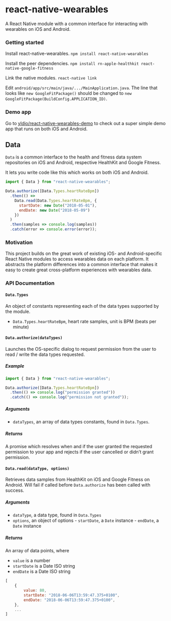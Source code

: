 # react-native-wearables

A React Native module with a common interface for interacting with wearables on iOS and Android.

### Getting started

Install react-native-wearables.
`npm install react-native-wearables`

Install the peer dependencies.
`npm install rn-apple-healthkit react-native-google-fitness`

Link the native modules.
`react-native link`

Edit `android/app/src/main/java/.../MainApplication.java`. The line that looks like `new GoogleFitPackage()` should be changed to `new GoogleFitPackage(BuildConfig.APPLICATION_ID)`.

### Demo app

Go to [yldio/react-native-wearables-demo](https://github.com/yldio/react-native-wearables-demo) to check out a super simple demo app that runs on both iOS and Android.

## Data

`Data` is a common interface to the health and fitness data system repositories on iOS and Android, respective HealthKit and Google Fitness.

It lets you write code like this which works on both iOS and Android.

```js
import { Data } from "react-native-wearables";

Data.authorize([Data.Types.heartRateBpm])
  .then(() =>
    Data.read(Data.Types.heartRateBpm, {
      startDate: new Date("2018-05-01"),
      endDate: new Date("2018-05-09")
    })
  )
  .then(samples => console.log(samples))
  .catch(error => console.error(error));
```

### Motivation

This project builds on the great work of existing iOS- and Android-specific React Native modules to access wearables data on each platform. It abstracts the platform differences into a common interface that makes it easy to create great cross-platform experiences with wearables data.

### API Documentation

#### `Data.Types`

An object of constants representing each of the data types supported by the module.

* `Data.Types.heartRateBpm`, heart rate samples, unit is BPM (beats per minute)

#### `Data.authorize(dataTypes)`

Launches the OS-specific dialog to request permission from the user to read / write the data types requested.

##### Example

```js
import { Data } from "react-native-wearables";

Data.authorize([Data.Types.heartRateBpm])
  .then(() => console.log("permission granted"))
  .catch(() => console.log("permission not granted"));
```

##### Arguments

* `dataTypes`, an array of data types constants, found in `Data.Types`.

##### Returns

A promise which resolves when and if the user granted the requested permission to your app and rejects if the user cancelled or didn’t grant permission.

#### `Data.read(dataType, options)`

Retrieves data samples from HealthKit on iOS and Google Fitness on Android. Will fail if called before `Data.authorize` has been called with success.

##### Arguments

* `dataType`, a data type, found in `Data.Types`
* `options`, an object of options - `startDate`, a `Date` instance - `endDate`, a `Date` instance

##### Returns

An array of data points, where

* `value` is a number
* `startDate` is a Date ISO string
* `endDate` is a Date ISO string

```js
[
	{
		value: 80,
		startDate: "2018-06-06T13:59:47.375+0100",
		endDate: "2018-06-06T13:59:47.375+0100",
	},
	...
]
```
